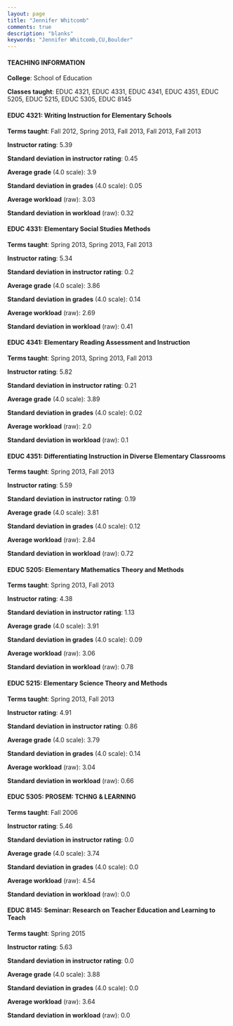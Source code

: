 ```yaml
---
layout: page
title: "Jennifer Whitcomb" 
comments: true
description: "blanks"
keywords: "Jennifer Whitcomb,CU,Boulder"
---
```

<head>
<script src="https://ajax.googleapis.com/ajax/libs/jquery/2.1.3/jquery.min.js"></script>
<script src="https://dl.dropboxusercontent.com/s/pc42nxpaw1ea4o9/highcharts.js?dl=0"></script>
<!-- <script src="../assets/js/highcharts.js"></script> -->
<style type="text/css">@font-face {
	font-family: "Bebas Neue";
	src: url(https://www.filehosting.org/file/details/544349/BebasNeue Regular.otf) format("opentype");
	}
	h1.Bebas { 
		font-family: "Bebas Neue", Verdana, Tahoma;
	}
</style>
</head>
	   
#### TEACHING INFORMATION

**College**: School of Education

**Classes taught**: EDUC 4321, EDUC 4331, EDUC 4341, EDUC 4351, EDUC 5205, EDUC 5215, EDUC 5305, EDUC 8145

#### EDUC 4321: Writing Instruction for Elementary Schools

**Terms taught**: Fall 2012, Spring 2013, Fall 2013, Fall 2013, Fall 2013

**Instructor rating**: 5.39

**Standard deviation in instructor rating**: 0.45

**Average grade** (4.0 scale): 3.9

**Standard deviation in grades** (4.0 scale): 0.05

**Average workload** (raw): 3.03

**Standard deviation in workload** (raw): 0.32

#### EDUC 4331: Elementary Social Studies Methods

**Terms taught**: Spring 2013, Spring 2013, Fall 2013

**Instructor rating**: 5.34

**Standard deviation in instructor rating**: 0.2

**Average grade** (4.0 scale): 3.86

**Standard deviation in grades** (4.0 scale): 0.14

**Average workload** (raw): 2.69

**Standard deviation in workload** (raw): 0.41

#### EDUC 4341: Elementary Reading Assessment and Instruction

**Terms taught**: Spring 2013, Spring 2013, Fall 2013

**Instructor rating**: 5.82

**Standard deviation in instructor rating**: 0.21

**Average grade** (4.0 scale): 3.89

**Standard deviation in grades** (4.0 scale): 0.02

**Average workload** (raw): 2.0

**Standard deviation in workload** (raw): 0.1

#### EDUC 4351: Differentiating Instruction in Diverse Elementary Classrooms

**Terms taught**: Spring 2013, Fall 2013

**Instructor rating**: 5.59

**Standard deviation in instructor rating**: 0.19

**Average grade** (4.0 scale): 3.81

**Standard deviation in grades** (4.0 scale): 0.12

**Average workload** (raw): 2.84

**Standard deviation in workload** (raw): 0.72

#### EDUC 5205: Elementary Mathematics Theory and Methods

**Terms taught**: Spring 2013, Fall 2013

**Instructor rating**: 4.38

**Standard deviation in instructor rating**: 1.13

**Average grade** (4.0 scale): 3.91

**Standard deviation in grades** (4.0 scale): 0.09

**Average workload** (raw): 3.06

**Standard deviation in workload** (raw): 0.78

#### EDUC 5215: Elementary Science Theory and Methods

**Terms taught**: Spring 2013, Fall 2013

**Instructor rating**: 4.91

**Standard deviation in instructor rating**: 0.86

**Average grade** (4.0 scale): 3.79

**Standard deviation in grades** (4.0 scale): 0.14

**Average workload** (raw): 3.04

**Standard deviation in workload** (raw): 0.66

#### EDUC 5305: PROSEM: TCHNG & LEARNING

**Terms taught**: Fall 2006

**Instructor rating**: 5.46

**Standard deviation in instructor rating**: 0.0

**Average grade** (4.0 scale): 3.74

**Standard deviation in grades** (4.0 scale): 0.0

**Average workload** (raw): 4.54

**Standard deviation in workload** (raw): 0.0

#### EDUC 8145: Seminar: Research on Teacher Education and Learning to Teach

**Terms taught**: Spring 2015

**Instructor rating**: 5.63

**Standard deviation in instructor rating**: 0.0

**Average grade** (4.0 scale): 3.88

**Standard deviation in grades** (4.0 scale): 0.0

**Average workload** (raw): 3.64

**Standard deviation in workload** (raw): 0.0

